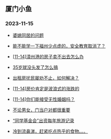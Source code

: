 ## 厦门小鱼 
### 2023-11-15

+ [婆媳同居的问题](http://bbs.xmfish.com/read-htm-tid-18105297.html)

+ [能不能学一下福州少点虚的，安全教育取消了？](http://bbs.xmfish.com/read-htm-tid-18105440.html)

+ [[11-14]漳州港的房子卖不出去怎么办](http://bbs.xmfish.com/read-htm-tid-18105587.html)

+ [35岁就没头发了怎么搞](http://bbs.xmfish.com/read-htm-tid-18105509.html)

+ [出租房扰民屡劝不止，如何解决？](http://bbs.xmfish.com/read-htm-tid-18105302.html)

+ [[11-14]房价肯定是波浪式的涨跌的](http://bbs.xmfish.com/read-htm-tid-18105490.html)

+ [[11-14]你们能接受无性婚姻吗？](http://bbs.xmfish.com/read-htm-tid-18105329.html)

+ [不论男女，门当户对都很重要](http://bbs.xmfish.com/read-htm-tid-18105583.html)

+ [“同学基金会”出资每年旅游记录](http://bbs.xmfish.com/read-htm-tid-18105371.html)

+ [冷到流鼻涕，赶紧吃点热乎的食物。。。](http://bbs.xmfish.com/read-htm-tid-18105484.html)

